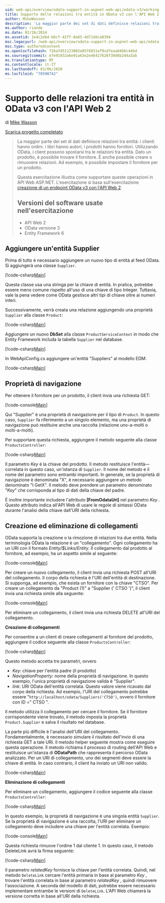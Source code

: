 ```yaml
---
uid: web-api/overview/odata-support-in-aspnet-web-api/odata-v3/working-with-entity-relations
title: Supporto delle relazioni tra entità in OData v3 con l'API Web 2 | Microsoft Docs
author: MikeWasson
description: 'La maggior parte dei set di dati definisce relazioni tra entità: i clienti hanno ordini. i libri hanno autori; i prodotti hanno fornitori. Utilizzando OData, i client possono spostarsi...'
ms.author: riande
ms.date: 02/26/2014
ms.assetid: 1e4c2eb4-b6cf-42ff-8a65-4d71ddca0394
msc.legacyurl: /web-api/overview/odata-support-in-aspnet-web-api/odata-v3/working-with-entity-relations
msc.type: authoredcontent
ms.openlocfilehash: 726a7d51123805e05f6831ef9cd7eaa84b6c44bd
ms.sourcegitcommit: e7e91932a6e91a63e2e46417626f39d6b244a3ab
ms.translationtype: MT
ms.contentlocale: it-IT
ms.lasthandoff: 03/06/2020
ms.locfileid: "78598742"
---
```

# <a name="supporting-entity-relations-in-odata-v3-with-web-api-2"></a>Supporto delle relazioni tra entità in OData v3 con l'API Web 2

di [Mike Wasson](https://github.com/MikeWasson)

[Scarica progetto completato](https://code.msdn.microsoft.com/ASPNET-Web-API-OData-cecdb524)

> La maggior parte dei set di dati definisce relazioni tra entità: i clienti hanno ordini. i libri hanno autori; i prodotti hanno fornitori. Utilizzando OData, i client possono spostarsi tra le relazioni tra entità. Dato un prodotto, è possibile trovare il fornitore. È anche possibile creare o rimuovere relazioni. Ad esempio, è possibile impostare il fornitore per un prodotto.
> 
> Questa esercitazione illustra come supportare queste operazioni in API Web ASP.NET. L'esercitazione si basa sull'esercitazione [creazione di un endpoint OData v3 con l'API Web 2](creating-an-odata-endpoint.md).
> 
> ## <a name="software-versions-used-in-the-tutorial"></a>Versioni del software usate nell'esercitazione
> 
> 
> - API Web 2
> - OData versione 3
> - Entity Framework 6

## <a name="add-a-supplier-entity"></a>Aggiungere un'entità Supplier

Prima di tutto è necessario aggiungere un nuovo tipo di entità al feed OData. Si aggiungerà una classe `Supplier`.

[!code-csharp[Main](working-with-entity-relations/samples/sample1.cs)]

Questa classe usa una stringa per la chiave di entità. In pratica, potrebbe essere meno comune rispetto all'uso di una chiave di tipo Integer. Tuttavia, vale la pena vedere come OData gestisce altri tipi di chiave oltre ai numeri interi.

Successivamente, verrà creata una relazione aggiungendo una proprietà `Supplier` alla classe `Product`:

[!code-csharp[Main](working-with-entity-relations/samples/sample2.cs)]

Aggiungere un nuovo **DbSet** alla classe `ProductServiceContext` in modo che Entity Framework includa la tabella `Supplier` nel database.

[!code-csharp[Main](working-with-entity-relations/samples/sample3.cs?highlight=9)]

In WebApiConfig.cs aggiungere un'entità "Suppliers" al modello EDM:

[!code-csharp[Main](working-with-entity-relations/samples/sample4.cs?highlight=4)]

## <a name="navigation-properties"></a>Proprietà di navigazione

Per ottenere il fornitore per un prodotto, il client invia una richiesta GET:

[!code-console[Main](working-with-entity-relations/samples/sample5.cmd)]

Qui "Supplier" è una proprietà di navigazione per il tipo di `Product`. In questo caso, `Supplier` fa riferimento a un singolo elemento, ma una proprietà di navigazione può restituire anche una raccolta (relazione uno-a-molti o molti-a-molti).

Per supportare questa richiesta, aggiungere il metodo seguente alla classe `ProductsController`:

[!code-csharp[Main](working-with-entity-relations/samples/sample6.cs)]

Il parametro *Key* è la chiave del prodotto. Il metodo restituisce l'entità&#8212;correlata in questo caso, un'istanza di `Supplier`. Il nome del metodo e il nome del parametro sono entrambi importanti. In generale, se la proprietà di navigazione è denominata "X", è necessario aggiungere un metodo denominato "I GetX". Il metodo deve prendere un parametro denominato "*Key*" che corrisponda al tipo di dati della chiave del padre.

È inoltre importante includere l'attributo **[FromOdataUri]** nel parametro *Key* . Questo attributo indica all'API Web di usare le regole di sintassi OData durante l'analisi della chiave dall'URI della richiesta.

## <a name="creating-and-deleting-links"></a>Creazione ed eliminazione di collegamenti

OData supporta la creazione o la rimozione di relazioni tra due entità. Nella terminologia OData la relazione è un "collegamento". Ogni collegamento ha un URI con il formato *Entity*/$Links/*Entity*. Il collegamento dal prodotto al fornitore, ad esempio, ha un aspetto simile al seguente:

[!code-console[Main](working-with-entity-relations/samples/sample7.cmd)]

Per creare un nuovo collegamento, il client invia una richiesta POST all'URI del collegamento. Il corpo della richiesta è l'URI dell'entità di destinazione. Si supponga, ad esempio, che esista un fornitore con la chiave "CTSO". Per creare un collegamento da "Product (1)" a "Supplier (' CTSO ')", il client invia una richiesta simile alla seguente:

[!code-console[Main](working-with-entity-relations/samples/sample8.cmd)]

Per eliminare un collegamento, il client invia una richiesta DELETE all'URI del collegamento.

**Creazione di collegamenti**

Per consentire a un client di creare collegamenti al fornitore del prodotto, aggiungere il codice seguente alla classe `ProductsController`:

[!code-csharp[Main](working-with-entity-relations/samples/sample9.cs)]

Questo metodo accetta tre parametri, ovvero

- *Key*: chiave per l'entità padre (il prodotto)
- *NavigationProperty*: nome della proprietà di navigazione. In questo esempio, l'unica proprietà di navigazione valida è "Supplier".
- *link*: URI OData dell'entità correlata. Questo valore viene ricavato dal corpo della richiesta. Ad esempio, l'URI del collegamento potrebbe essere "`http://localhost/odata/Suppliers('CTSO')`, ovvero il fornitore con ID =" CTSO ".

Il metodo utilizza il collegamento per cercare il fornitore. Se il fornitore corrispondente viene trovato, il metodo imposta la proprietà `Product.Supplier` e salva il risultato nel database.

La parte più difficile è l'analisi dell'URI del collegamento. Fondamentalmente, è necessario simulare il risultato dell'invio di una richiesta GET a tale URI. Il metodo helper seguente mostra come eseguire questa operazione. Il metodo richiama il processo di routing dell'API Web e restituisce un'istanza di **ODataPath** che rappresenta il percorso OData analizzato. Per un URI di collegamento, uno dei segmenti deve essere la chiave di entità. In caso contrario, il client ha inviato un URI non valido.

[!code-csharp[Main](working-with-entity-relations/samples/sample10.cs)]

**Eliminazione di collegamenti**

Per eliminare un collegamento, aggiungere il codice seguente alla classe `ProductsController`:

[!code-csharp[Main](working-with-entity-relations/samples/sample11.cs)]

In questo esempio, la proprietà di navigazione è una singola entità `Supplier`. Se la proprietà di navigazione è una raccolta, l'URI per eliminare un collegamento deve includere una chiave per l'entità correlata. Esempio:

[!code-console[Main](working-with-entity-relations/samples/sample12.cmd)]

Questa richiesta rimuove l'ordine 1 dal cliente 1. In questo caso, il metodo DeleteLink avrà la firma seguente:

[!code-csharp[Main](working-with-entity-relations/samples/sample13.cs)]

Il parametro *relatedKey* fornisce la chiave per l'entità correlata. Quindi, nel metodo `DeleteLink` cercare l'entità primaria in base al parametro *Key* , trovare l'entità correlata in base al parametro *relatedKey* , quindi rimuovere l'associazione. A seconda del modello di dati, potrebbe essere necessario implementare entrambe le versioni di `DeleteLink`. L'API Web chiamerà la versione corretta in base all'URI della richiesta.
